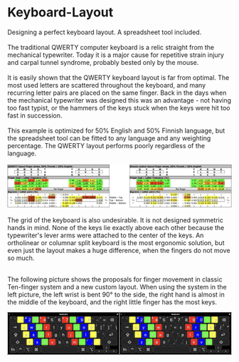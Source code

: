 # Keyboard-Layout
Designing a perfect keyboard layout. A spreadsheet tool included. <br>
<br>
The traditional QWERTY computer keyboard is a relic straight from the mechanical typewriter. Today it is a major cause for repetitive strain injury and carpal tunnel syndrome, probably bested only by the mouse. <br>
<br>
It is easily shown that the QWERTY keyboard layout is far from optimal. The most used letters are scattered throughout the keyboard, and many recurring letter pairs are placed on the same finger. Back in the days when the mechanical typewriter was designed this was an advantage - not having too fast typist, or the hammers of the keys stuck when the keys were hit too fast in succession. <br>
<br>
This example is optimized for 50% English and 50% Finnish language, but the spreadsheet tool can be fitted to any language and any weighting percentage. The QWERTY layout performs poorly regardless of the language. <br>
<br>
![Example](Finger_stress_example.png) <br>
<br>
The grid of the keyboard is also undesirable. It is not designed symmetric hands in mind. None of the keys lie exactly above each other because the typewriter's lever arms were attached to the center of the keys. An ortholinear or columnar split keyboard is the most ergonomic solution, but even just the layout makes a huge difference, when the fingers do not move so much. <br>
<br>

The following picture shows the proposals for finger movement in classic Ten-finger system and a new custom layout. When using the system in the left picture, the left wrist is bent 90° to the side, the right hand is almost in the middle of the keyboard, and the right little finger has the most keys. 
<br>


![Example](Finger_positioning.png) <br>


